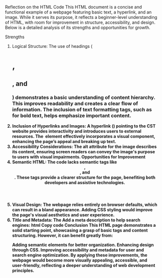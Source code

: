 Reflection on the HTML Code
This HTML document is a concise and functional example of a webpage featuring basic text, a hyperlink, and an image. While it serves its purpose, it reflects a beginner-level understanding of HTML, with room for improvement in structure, accessibility, and design. Below is a detailed analysis of its strengths and opportunities for growth.

Strengths
1. Logical Structure:
The use of headings (<h1>, <h2>, and <h3>) demonstrates a basic understanding of content hierarchy. This improves readability and creates a clear flow of information.
The inclusion of text formatting tags, such as <b> for bold text, helps emphasize important content.
2. Inclusion of Hyperlinks and Images:
A hyperlink (<a>) pointing to the CST website provides interactivity and introduces users to external resources.
The <img> element effectively incorporates a visual component, enhancing the page’s appeal and breaking up text.
3. Accessibility Considerations:
The alt attribute for the image describes its content, ensuring screen readers can convey the image's purpose to users with visual impairments.
Opportunities for Improvement
1. Semantic HTML:
The code lacks semantic tags like <header>, <main>, and <footer>. These tags provide a clearer structure for the page, benefiting both developers and assistive technologies.
2. Visual Design:
The webpage relies entirely on browser defaults, which can result in a bland appearance. Adding CSS styling would improve the page's visual aesthetics and user experience.
3. Title and Metadata:
The <title> tag is generic ("Document"), offering no specific information about the page. Updating it to reflect the content would enhance its clarity and usefulness for users and search engines.
4. Accessibility Enhancements:
The hyperlink text "CST" could be more descriptive (e.g., "Visit the College of Science and Technology website") to improve accessibility and clarity.
Proper grouping of related elements and better structuring could make the content easier to navigate.
5. Redundancy and Clarity:
Some content, such as the use of <br> tags for line breaks, could be replaced with semantic elements like <p> for better readability and maintenance.
Recommendations
1. Use Semantic Tags:
Organize the content into meaningful sections:

html
Copy code
<header>
    <h1>Hello World</h1>
</header>
<main>
    <h2>pgLang</h2>
    <h3>Mr. Morale and the Big Steppers</h3>
    <p><b>To Pimp a Butterfly</b> <br> and <br> <b>Section 80</b></p>
    <p>I study at <a href="https://www.cst.edu.bt/index.php/en/">College of Science and Technology</a></p>
    <img src="https://www.cst.edu.bt/images/banner/cst-7web.jpg" alt="CST Campus Image">
</main>
<footer>
    <p>© 2024. All Rights Reserved.</p>
</footer>
2. Add Styling with CSS:
Enhance the page's appearance with basic CSS:

html
Copy code
<style>
    body {
        font-family: Arial, sans-serif;
        margin: 20px;
        line-height: 1.6;
        text-align: center;
    }
    h1, h2, h3 {
        color: #333;
    }
    img {
        width: 100%;
        max-width: 600px;
        height: auto;
        display: block;
        margin: 20px auto;
    }
    a {
        color: #007BFF;
        text-decoration: none;
    }
    a:hover {
        text-decoration: underline;
    }
</style>
3. Update Metadata for SEO:
Replace the generic <title> with something meaningful:
html
Copy code
<title>Kendrick Lamar Works and CST Showcase</title>
Add a meta description to help search engines:
html
Copy code
<meta name="description" content="An introduction to Kendrick Lamar's works and the College of Science and Technology (CST).">
Conclusion
This HTML page demonstrates a solid starting point, showcasing a grasp of basic tags and content structuring. However, it can benefit greatly from:

Adding semantic elements for better organization.
Enhancing design through CSS.
Improving accessibility and metadata for user and search engine optimization.
By applying these improvements, the webpage would become more visually appealing, accessible, and user-friendly, reflecting a deeper understanding of web development principles.






